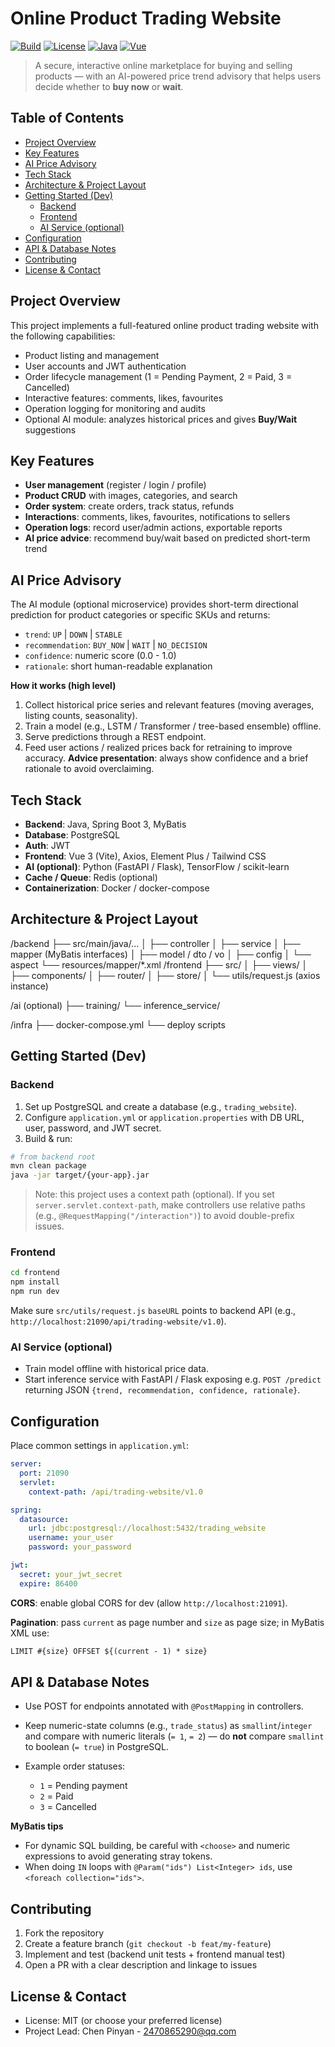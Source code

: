 # Online Product Trading Website

[![Build](https://img.shields.io/badge/build-passing-brightgreen)](#)
[![License](https://img.shields.io/badge/license-MIT-blue)](#)
[![Java](https://img.shields.io/badge/java-21-orange)](#)
[![Vue](https://img.shields.io/badge/vue-3-brightgreen)](#)

> A secure, interactive online marketplace for buying and selling products — with an AI-powered price trend advisory that helps users decide whether to **buy now** or **wait**.

## Table of Contents

- [Project Overview](#project-overview)
- [Key Features](#key-features)
- [AI Price Advisory](#ai-price-advisory)
- [Tech Stack](#tech-stack)
- [Architecture & Project Layout](#architecture--project-layout)
- [Getting Started (Dev)](#getting-started-dev)
  - [Backend](#backend)
  - [Frontend](#frontend)
  - [AI Service (optional)](#ai-service-optional)
- [Configuration](#configuration)
- [API & Database Notes](#api--database-notes)
- [Contributing](#contributing)
- [License & Contact](#license--contact)


## Project Overview

This project implements a full-featured online product trading website with the following capabilities:

- Product listing and management
- User accounts and JWT authentication
- Order lifecycle management (1 = Pending Payment, 2 = Paid, 3 = Cancelled)
- Interactive features: comments, likes, favourites
- Operation logging for monitoring and audits
- Optional AI module: analyzes historical prices and gives **Buy/Wait** suggestions


## Key Features

- **User management** (register / login / profile)
- **Product CRUD** with images, categories, and search
- **Order system**: create orders, track status, refunds
- **Interactions**: comments, likes, favourites, notifications to sellers
- **Operation logs**: record user/admin actions, exportable reports
- **AI price advice**: recommend buy/wait based on predicted short-term trend


## AI Price Advisory
The AI module (optional microservice) provides short-term directional prediction for product categories or specific SKUs and returns:
- `trend`: `UP` | `DOWN` | `STABLE`
- `recommendation`: `BUY_NOW` | `WAIT` | `NO_DECISION`
- `confidence`: numeric score (0.0 - 1.0)
- `rationale`: short human-readable explanation

**How it works (high level)**
1. Collect historical price series and relevant features (moving averages, listing counts, seasonality).
2. Train a model (e.g., LSTM / Transformer / tree-based ensemble) offline.
3. Serve predictions through a REST endpoint.
4. Feed user actions / realized prices back for retraining to improve accuracy.
**Advice presentation**: always show confidence and a brief rationale to avoid overclaiming.

## Tech Stack
- **Backend**: Java, Spring Boot 3, MyBatis
- **Database**: PostgreSQL
- **Auth**: JWT
- **Frontend**: Vue 3 (Vite), Axios, Element Plus / Tailwind CSS
- **AI (optional)**: Python (FastAPI / Flask), TensorFlow / scikit-learn
- **Cache / Queue**: Redis (optional)
- **Containerization**: Docker / docker-compose

## Architecture & Project Layout
/backend
├── src/main/java/...
│   ├── controller
│   ├── service
│   ├── mapper         (MyBatis interfaces)
│   ├── model / dto / vo
│   ├── config
│   └── aspect
└── resources/mapper/*.xml
/frontend
├── src/
│   ├── views/
│   ├── components/
│   ├── router/
│   ├── store/
│   └── utils/request.js (axios instance)

/ai (optional)
├── training/
└── inference_service/

/infra
├── docker-compose.yml
└── deploy scripts


## Getting Started (Dev)

### Backend
1. Set up PostgreSQL and create a database (e.g., `trading_website`).
2. Configure `application.yml` or `application.properties` with DB URL, user, password, and JWT secret.
3. Build & run:
```bash
# from backend root
mvn clean package
java -jar target/{your-app}.jar
````

> Note: this project uses a context path (optional). If you set `server.servlet.context-path`, make controllers use relative paths (e.g., `@RequestMapping("/interaction")`) to avoid double-prefix issues.

### Frontend

```bash
cd frontend
npm install
npm run dev
```

Make sure `src/utils/request.js` `baseURL` points to backend API (e.g., `http://localhost:21090/api/trading-website/v1.0`).

### AI Service (optional)

* Train model offline with historical price data.
* Start inference service with FastAPI / Flask exposing e.g. `POST /predict` returning JSON `{trend, recommendation, confidence, rationale}`.


## Configuration

Place common settings in `application.yml`:

```yaml
server:
  port: 21090
  servlet:
    context-path: /api/trading-website/v1.0

spring:
  datasource:
    url: jdbc:postgresql://localhost:5432/trading_website
    username: your_user
    password: your_password

jwt:
  secret: your_jwt_secret
  expire: 86400
```

**CORS**: enable global CORS for dev (allow `http://localhost:21091`).

**Pagination**: pass `current` as page number and `size` as page size; in MyBatis XML use:

```xml
LIMIT #{size} OFFSET ${(current - 1) * size}
```

## API & Database Notes

* Use POST for endpoints annotated with `@PostMapping` in controllers.
* Keep numeric-state columns (e.g., `trade_status`) as `smallint`/`integer` and compare with numeric literals (`= 1`, `= 2`) — do **not** compare `smallint` to boolean (`= true`) in PostgreSQL.
* Example order statuses:

  * `1` = Pending payment
  * `2` = Paid
  * `3` = Cancelled

**MyBatis tips**

* For dynamic SQL building, be careful with `<choose>` and numeric expressions to avoid generating stray tokens.
* When doing `IN` loops with `@Param("ids") List<Integer> ids`, use `<foreach collection="ids">`.

## Contributing

1. Fork the repository
2. Create a feature branch (`git checkout -b feat/my-feature`)
3. Implement and test (backend unit tests + frontend manual test)
4. Open a PR with a clear description and linkage to issues

## License & Contact

* License: MIT (or choose your preferred license)
* Project Lead: Chen Pinyan - 2470865290@qq.com
